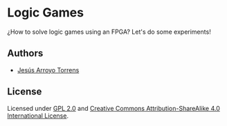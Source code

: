# Logic Games

¿How to solve logic games using an FPGA? Let's do some experiments!

## Authors

* [Jesús Arroyo Torrens](https://github.com/Jesus89)

## License

Licensed under [GPL 2.0](http://opensource.org/licenses/GPL-2.0) and [Creative Commons Attribution-ShareAlike 4.0 International License](http://creativecommons.org/licenses/by-sa/4.0/).
